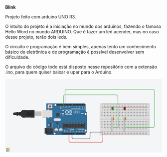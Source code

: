 **Blink**

Projeto feito com arduino UNO R3.

O intuito do projeto é a iniciação no mundo dos arduinos, fazendo o famoso Hello Word no mundo ARDUINO.
Que é fazer um led acender, mas no caso desse projeto, terão dois leds.

O circuito e programação é bem simples, apenas tento um conhecimento básico de eletrônica e de programação é possível
desenvolver sem dificuldade.

O arquivo do código todo está disposto nesse repositório com a extensão .ino, para quem quiser baixar e upar para o
Arduino.

![Screenshot Circuito](https://github.com/SquirrelArteeDesign/Blink/blob/master/images/Blink_screenshot.png)

